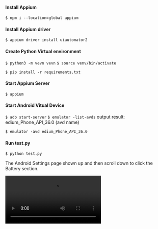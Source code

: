 #### Install Appium

`$ npm i --location=global appium`

#### Install Appium driver

`$ appium driver install uiautomator2`

#### Create Python Virtual environment

`$ python3 -m vevn vevn`
`$ source venv/bin/activate`

`$ pip install -r requirements.txt`

#### Start Appium Server

`$ appium`

#### Start Android Vitual Device

`$ adb start-server`
`$ emulator -list-avds`
  output result: edium_Phone_API_36.0 (avd name) 

`$ emulator -avd edium_Phone_API_36.0`

#### Run test.py

`$ python test.py`

The Android Settings page shown up and then scroll down to click the Battery section.

<video controls src="Screencast From 2025-07-15 20-44-45.webm" title="Title"></video>